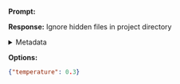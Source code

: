 **Prompt:**



**Response:**
Ignore hidden files in project directory

<details><summary>Metadata</summary>

- Duration: 1334 ms
- Datetime: 2023-11-02T14:09:33.005233
- Model: gpt-3.5-turbo-0613

</details>

**Options:**
```json
{"temperature": 0.3}
```

